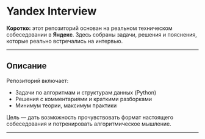 # Yandex Interview

**Коротко:** этот репозиторий основан на реальном техническом собеседовании в **Яндекс**. Здесь собраны задачи, решения и пояснения, которые реально встречались на интервью.

---

## Описание

Репозиторий включает:

* Задачи по алгоритмам и структурам данных (Python)
* Решения с комментариями и краткими разборками
* Минимум теории, максимум практики

Цель — дать возможность прочувствовать формат настоящего собеседования и потренировать алгоритмическое мышление.

---
